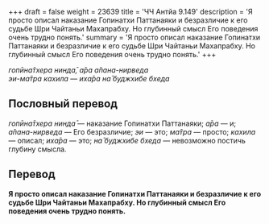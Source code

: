 +++
draft = false
weight = 23639
title = 'ЧЧ Антйа 9.149'
description = 'Я просто описал наказание Гопинатхи Паттанаяки и безразличие к его судьбе Шри Чайтаньи Махапрабху. Но глубинный смысл Его поведения очень трудно понять.'
summary = 'Я просто описал наказание Гопинатхи Паттанаяки и безразличие к его судьбе Шри Чайтаньи Махапрабху. Но глубинный смысл Его поведения очень трудно понять.'
+++

_гопӣна̄тхера нинда̄, а̄ра а̄пана-нирведа  
эи-ма̄тра кахила — иха̄ра на̄ буджхибе бхеда_

## Пословный перевод

_гопӣна̄тхера_ _нинда̄_ — наказание Гопинатхи Паттанаяки; _а̄ра_ — и; _а̄пана_\-_нирведа_ — Его безразличие; _эи_ — это; _ма̄тра_ — просто; _кахила_ — описал; _иха̄ра_ — это; _на̄_ _буджхибе_ _бхеда_ — невозможно постичь глубину смысла.

## Перевод

**Я просто описал наказание Гопинатхи Паттанаяки и безразличие к его судьбе Шри Чайтаньи Махапрабху. Но глубинный смысл Его поведения очень трудно понять.**
